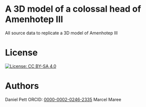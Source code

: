 # A 3D model of a colossal head of Amenhotep III

All source data to replicate a 3D model of Amenhotep III

# License

[![License: CC BY-SA 4.0](https://img.shields.io/badge/License-CC%20BY--SA%204.0-lightgrey.svg)](http://creativecommons.org/licenses/by-sa/4.0/) 

# Authors

Daniel Pett ORCID: [0000-0002-0246-2335](http://orcid.org/0000-0002-0246-2335)
Marcel Maree
